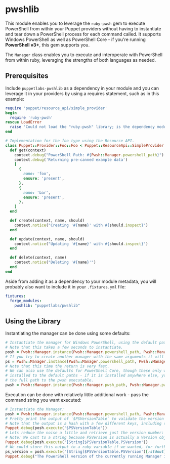 # pwshlib

This module enables you to leverage the `ruby-pwsh` gem to execute PowerShell from within your Puppet providers without having to instantiate and tear down a PowerShell process for each command called.
It supports Windows PowerShell as well as PowerShell Core - if you're running **PowerShell v3+**, this gem supports you.

The `Manager` class enables you to execute and interoperate with PowerShell from within ruby, leveraging the strengths of both languages as needed.

## Prerequisites

Include `puppetlabs-pwshlib` as a dependency in your module and you can leverage it in your providers by using a requires statement, such as in this example:

```ruby
require 'puppet/resource_api/simple_provider'
begin
  require 'ruby-pwsh'
rescue LoadError
  raise 'Could not load the "ruby-pwsh" library; is the dependency module puppetlabs-pwshlib installed in this environment?'
end

# Implementation for the foo type using the Resource API.
class Puppet::Provider::Foo::Foo < Puppet::ResourceApi::SimpleProvider
  def get(context)
    context.debug("PowerShell Path: #{Pwsh::Manager.powershell_path}")
    context.debug('Returning pre-canned example data')
    [
      {
        name: 'foo',
        ensure: 'present',
      },
      {
        name: 'bar',
        ensure: 'present',
      },
    ]
  end

  def create(context, name, should)
    context.notice("Creating '#{name}' with #{should.inspect}")
  end

  def update(context, name, should)
    context.notice("Updating '#{name}' with #{should.inspect}")
  end

  def delete(context, name)
    context.notice("Deleting '#{name}'")
  end
end
```

Aside from adding it as a dependency to your module metadata, you will probably also want to include it in your `.fixtures.yml` file:

```yaml
fixtures:
  forge_modules:
    pwshlib: "puppetlabs/pwshlib"
```

## Using the Library

Instantiating the manager can be done using some defaults:

```ruby
# Instantiate the manager for Windows PowerShell, using the default path and arguments
# Note that this takes a few seconds to instantiate.
posh = Pwsh::Manager.instance(Pwsh::Manager.powershell_path, Pwsh::Manager.powershell_args)
# If you try to create another manager with the same arguments it will reuse the existing one.
ps = Pwsh::Manager.instance(Pwsh::Manager.powershell_path, Pwsh::Manager.powershell_args)
# Note that this time the return is very fast.
# We can also use the defaults for PowerShell Core, though these only work if PowerShell is
# installed to the default paths - if it is installed anywhere else, you'll need to specify
# the full path to the pwsh executable.
pwsh = Pwsh::Manager.instance(Pwsh::Manager.pwsh_path, Pwsh::Manager.pwsh_args)
```

Execution can be done with relatively little additional work - pass the command string you want executed:

```ruby
# Instantiate the Manager:
posh = Pwsh::Manager.instance(Pwsh::Manager.powershell_path, Pwsh::Manager.powershell_args)
# Pretty print the output of `$PSVersionTable` to validate the version of PowerShell running
# Note that the output is a hash with a few different keys, including stdout.
Puppet.debug(posh.execute('$PSVersionTable'))
# Lets reduce the noise a little and retrieve just the version number:
# Note: We cast to a string because PSVersion is actually a Version object.
Puppet.debug(posh.execute('[String]$PSVersionTable.PSVersion'))
# We could store this output to a ruby variable if we wanted, for further use:
ps_version = posh.execute('[String]$PSVersionTable.PSVersion')[:stdout].strip
Puppet.debug("The PowerShell version of the currently running Manager is #{ps_version}")
```
